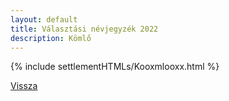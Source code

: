```yaml
---
layout: default
title: Választási névjegyzék 2022
description: Kömlő
---
```


{% include settlementHTMLs/Kooxmlooxx.html %}

[Vissza](./)